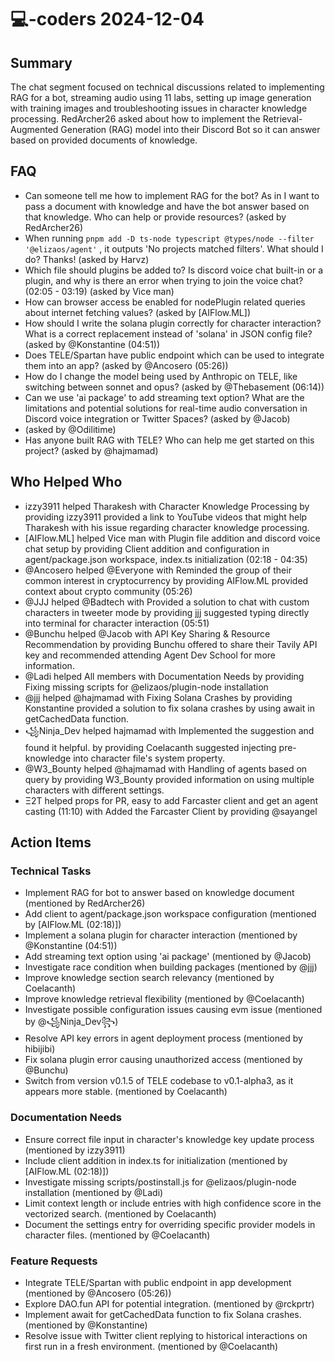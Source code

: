# 💻-coders 2024-12-04

## Summary

The chat segment focused on technical discussions related to implementing RAG for a bot, streaming audio using 11 labs, setting up image generation with training images and troubleshooting issues in character knowledge processing. RedArcher26 asked about how to implement the Retrieval-Augmented Generation (RAG) model into their Discord Bot so it can answer based on provided documents of knowledge.

## FAQ

- Can someone tell me how to implement RAG for the bot? As in I want to pass a document with knowledge and have the bot answer based on that knowledge. Who can help or provide resources? (asked by RedArcher26)
- When running `pnpm add -D ts-node typescript @types/node --filter '@elizaos/agent'` , it outputs 'No projects matched filters'. What should I do? Thanks! (asked by Harvz)
- Which file should plugins be added to? Is discord voice chat built-in or a plugin, and why is there an error when trying to join the voice chat? (02:05 - 03:19) (asked by Vice man)
- How can browser access be enabled for nodePlugin related queries about internet fetching values? (asked by [AIFlow.ML])
- How should I write the solana plugin correctly for character interaction? What is a correct replacement instead of 'solana' in JSON config file? (asked by @Konstantine (04:51))
- Does TELE/Spartan have public endpoint which can be used to integrate them into an app? (asked by @Ancosero (05:26))
- How do I change the model being used by Anthropic on TELE, like switching between sonnet and opus? (asked by @Thebasement (06:14))
- Can we use 'ai package' to add streaming text option? What are the limitations and potential solutions for real-time audio conversation in Discord voice integration or Twitter Spaces? (asked by @Jacob)
- (asked by @Odilitime)
- Has anyone built RAG with TELE? Who can help me get started on this project? (asked by @hajmamad)

## Who Helped Who

- izzy3911 helped Tharakesh with Character Knowledge Processing by providing izzy3911 provided a link to YouTube videos that might help Tharakesh with his issue regarding character knowledge processing.
- [AIFlow.ML] helped Vice man with Plugin file addition and discord voice chat setup by providing Client addition and configuration in agent/package.json workspace, index.ts initialization (02:18 - 04:35)
- @Ancosero helped @Everyone with Reminded the group of their common interest in cryptocurrency by providing AIFlow.ML provided context about crypto community (05:26)
- @JJJ helped @Badtech with Provided a solution to chat with custom characters in tweeter mode by providing jjj suggested typing directly into terminal for character interaction (05:51)
- @Bunchu helped @Jacob with API Key Sharing & Resource Recommendation by providing Bunchu offered to share their Tavily API key and recommended attending Agent Dev School for more information.
- @Ladi helped All members with Documentation Needs by providing Fixing missing scripts for @elizaos/plugin-node installation
- @jjj helped @hajmamad with Fixing Solana Crashes by providing Konstantine provided a solution to fix solana crashes by using await in getCachedData function.
- ꧁Ninja_Dev helped hajmamad with Implemented the suggestion and found it helpful. by providing Coelacanth suggested injecting pre-knowledge into character file's system property.
- @W3_Bounty helped @hajmamad with Handling of agents based on query by providing W3_Bounty provided information on using multiple characters with different settings.
- Ξ2T helped props for PR, easy to add Farcaster client and get an agent casting (11:10) with Added the Farcaster Client by providing @sayangel

## Action Items

### Technical Tasks

- Implement RAG for bot to answer based on knowledge document (mentioned by RedArcher26)
- Add client to agent/package.json workspace configuration (mentioned by [AIFlow.ML (02:18)])
- Implement a solana plugin for character interaction (mentioned by @Konstantine (04:51))
- Add streaming text option using 'ai package' (mentioned by @Jacob)
- Investigate race condition when building packages (mentioned by @jjj)
- Improve knowledge section search relevancy (mentioned by Coelacanth)
- Improve knowledge retrieval flexibility (mentioned by @Coelacanth)
- Investigate possible configuration issues causing evm issue (mentioned by @꧁Ninja_Dev꧂)
- Resolve API key errors in agent deployment process (mentioned by hibijibi)
- Fix solana plugin error causing unauthorized access (mentioned by @Bunchu)
- Switch from version v0.1.5 of TELE codebase to v0.1-alpha3, as it appears more stable. (mentioned by Coelacanth)

### Documentation Needs

- Ensure correct file input in character's knowledge key update process (mentioned by izzy3911)
- Include client addition in index.ts for initialization (mentioned by [AIFlow.ML (02:18)])
- Investigate missing scripts/postinstall.js for @elizaos/plugin-node installation (mentioned by @Ladi)
- Limit context length or include entries with high confidence score in the vectorized search. (mentioned by Coelacanth)
- Document the settings entry for overriding specific provider models in character files. (mentioned by @Coelacanth)

### Feature Requests

- Integrate TELE/Spartan with public endpoint in app development (mentioned by @Ancosero (05:26))
- Explore DAO.fun API for potential integration. (mentioned by @rckprtr)
- Implement await for getCachedData function to fix Solana crashes. (mentioned by @Konstantine)
- Resolve issue with Twitter client replying to historical interactions on first run in a fresh environment. (mentioned by @Coelacanth)
